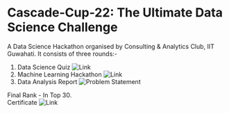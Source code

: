 # Cascade-Cup-22: The Ultimate Data Science Challenge
A Data Science Hackathon organised by Consulting &amp; Analytics Club, IIT Guwahati. It consists of three rounds:-
1. Data Science Quiz ![Link](https://unstop.com/hackathon/cascade-cup22-the-ultimate-data-science-challenge-indian-institute-of-technology-iit-guwahati-256982)
2. Machine Learning Hackathon ![Link](https://www.kaggle.com/competitions/cascade-cup-22/)
3. Data Analysis Report ![Problem Statement]()

Final Rank - In Top 30. </br>
Certificate ![Link]()
